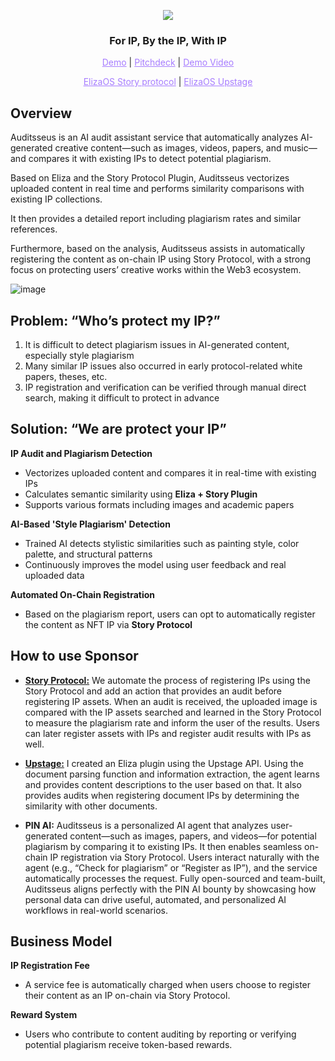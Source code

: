 <p align="center">
  <img src="https://github.com/user-attachments/assets/40b79fc1-505e-42ea-9b4c-ec162ebecc0b">
</p>

<h3 align="center">For IP, By the IP, With IP</h3>

<p align="center">
  <a href="https://auditsseus-frontend.vercel.app/" style="color: #a77dff">Demo</a> | <a href="https://www.figma.com/deck/cw1wi1kce6xglRPErdpTBI" style="color: #a77dff">Pitchdeck</a> | <a href="https://youtu.be/85NKgbBRSr0" style="color: #a77dff">Demo Video</a>
</p>

<p align="center">
  <a href="https://github.com/hackathemy/eliza-buidl/tree/main/packages/plugin-story" style="color: #a77dff">ElizaOS Story protocol</a> | <a href="https://github.com/hackathemy/eliza-buidl/tree/main/packages/plugin-upstage" style="color: #a77dff">ElizaOS Upstage</a>
</p>

## Overview  
Auditsseus is an AI audit assistant service that automatically analyzes AI-generated creative content—such as images, videos, papers, and music—and compares it with existing IPs to detect potential plagiarism.

Based on Eliza and the Story Protocol Plugin, Auditsseus vectorizes uploaded content in real time and performs similarity comparisons with existing IP collections. 

It then provides a detailed report including plagiarism rates and similar references.

Furthermore, based on the analysis, Auditsseus assists in automatically registering the content as on-chain IP using Story Protocol, with a strong focus on protecting users’ creative works within the Web3 ecosystem.

![image](https://github.com/user-attachments/assets/26c11321-3605-413a-a4a1-f0bc9a673a9d)

## Problem: “Who’s protect my IP?”
1. It is difficult to detect plagiarism issues in AI-generated content, especially style plagiarism
2. Many similar IP issues also occurred in early protocol-related white papers, theses, etc.
3. IP registration and verification can be verified through manual direct search, making it difficult to protect in advance

## Solution: “We are protect your IP”  

**IP Audit and Plagiarism Detection**
- Vectorizes uploaded content and compares it in real-time with existing IPs  
- Calculates semantic similarity using **Eliza + Story Plugin**  
- Supports various formats including images and academic papers  

**AI-Based 'Style Plagiarism' Detection**
- Trained AI detects stylistic similarities such as painting style, color palette, and structural patterns  
- Continuously improves the model using user feedback and real uploaded data  

**Automated On-Chain Registration**
- Based on the plagiarism report, users can opt to automatically register the content as NFT IP via **Story Protocol**

## How to use Sponsor
- **[Story Protocol:](https://github.com/hackathemy/eliza-buidl/tree/main/packages/plugin-story)**
We automate the process of registering IPs using the Story Protocol and add an action that provides an audit before registering IP assets. When an audit is received, the uploaded image is compared with the IP assets searched and learned in the Story Protocol to measure the plagiarism rate and inform the user of the results. Users can later register assets with IPs and register audit results with IPs as well.

- **[Upstage:](https://github.com/hackathemy/eliza-buidl/tree/main/packages/plugin-upstage)**
I created an Eliza plugin using the Upstage API. Using the document parsing function and information extraction, the agent learns and provides content descriptions to the user based on that. It also provides audits when registering document IPs by determining the similarity with other documents.

- **PIN AI:**
Auditsseus is a personalized AI agent that analyzes user-generated content—such as images, papers, and videos—for potential plagiarism by comparing it to existing IPs. 
It then enables seamless on-chain IP registration via Story Protocol. 
Users interact naturally with the agent (e.g., “Check for plagiarism” or “Register as IP”), and the service automatically processes the request. 
Fully open-sourced and team-built, Auditsseus aligns perfectly with the PIN AI bounty by showcasing how personal data can drive useful, automated, and personalized AI workflows in real-world scenarios.

## Business Model  
**IP Registration Fee**
- A service fee is automatically charged when users choose to register their content as an IP on-chain via Story Protocol.

**Reward System**
- Users who contribute to content auditing by reporting or verifying potential plagiarism receive token-based rewards.
